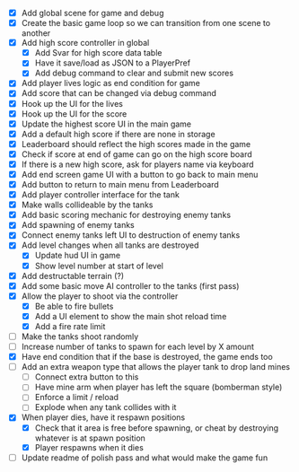 - [x] Add global scene for game and debug
- [x] Create the basic game loop so we can transition from one scene to another
- [x] Add high score controller in global 
	- [x] Add Svar for high score data table
	- [x] Have it save/load as JSON to a PlayerPref
	- [x] Add debug command to clear and submit new scores
- [x] Add player lives logic as end condition for game
- [x] Add score that can be changed via debug command
- [x] Hook up the UI for the lives 
- [x] Hook up the UI for the score
- [x] Update the highest score UI in the main game 
- [x] Add a default high score if there are none in storage
- [x] Leaderboard should reflect the high scores made in the game
- [x] Check if score at end of game can go on the high score board
- [x] If there is a new high score, ask for players name via keyboard 
- [x] Add end screen game UI with a button to go back to main menu
- [x] Add button to return to main menu from Leaderboard 
- [x] Add player controller interface for the tank
- [x] Make walls collideable by the tanks
- [x] Add basic scoring mechanic for destroying enemy tanks
- [x] Add spawning of enemy tanks
- [x] Connect enemy tanks left UI to destruction of enemy tanks
- [x] Add level changes when all tanks are destroyed
    - [x] Update hud UI in game
    - [x] Show level number at start of level
- [x] Add destructable terrain (?)
- [x] Add some basic move AI controller to the tanks (first pass)
- [x] Allow the player to shoot via the controller
    - [x] Be able to fire bullets 
    - [x] Add a UI element to show the main shot reload time
    - [x] Add a fire rate limit
- [ ] Make the tanks shoot randomly
- [ ] Increase number of tanks to spawn for each level by X amount
- [x] Have end condition that if the base is destroyed, the game ends too
- [ ] Add an extra weapon type that allows the player tank to drop land mines
	- [ ] Connect extra button to this
	- [ ] Have mine arm when player has left the square (bomberman style)
	- [ ] Enforce a limit / reload 
	- [ ] Explode when any tank collides with it
- [x] When player dies, have it respawn positions 
    - [x] Check that it area is free before spawning, or cheat by destroying whatever is at spawn position
    - [x] Player respawns when it dies
- [ ] Update readme of polish pass and what would make the game fun